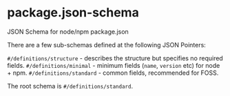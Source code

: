 # package.json-schema

JSON Schema for node/npm package.json

There are a few sub-schemas defined at the following JSON Pointers:

`#/definitions/structure`	- describes the structure but specifies no required fields.
`#/definitions/minimal` - minimum fields (`name`, `version` etc) for node + npm.
`#/definitions/standard` - common fields, recommended for FOSS.

The root schema is `#/definitions/standard`.


